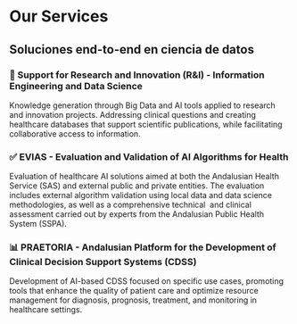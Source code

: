 # Our Services

## Soluciones end-to-end en ciencia de datos

### 🧠 Support for Research and Innovation (R&I) - Information Engineering and Data Science 
Knowledge generation through Big Data and AI tools applied to research and innovation projects.
Addressing clinical questions and creating healthcare databases that support scientific publications, while facilitating collaborative access to information. 

### ✅ EVIAS - Evaluation and Validation of AI Algorithms for Health
Evaluation of healthcare AI solutions aimed at both the Andalusian Health Service (SAS) and external public and private entities.
The evaluation includes external algorithm validation using local data and data science methodologies, as well as a comprehensive technical 
and clinical assessment carried out by experts from the Andalusian Public Health System (SSPA).

### 📊 PRAETORIA - Andalusian Platform for the Development of Clinical Decision Support Systems (CDSS)
Development of AI-based CDSS focused on specific use cases, promoting tools that enhance the quality of patient care and optimize resource 
management for diagnosis, prognosis, treatment, and monitoring in healthcare settings.
